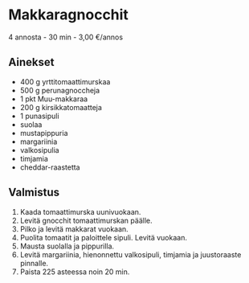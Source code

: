 # Makkaragnocchit
4 annosta - 30 min - 3,00 €/annos

<!--
![Ruokakuva](/.pic/placeholder.png)
-->

## Ainekset
- 400 g yrttitomaattimurskaa
- 500 g perunagnoccheja
- 1 pkt Muu-makkaraa
- 200 g kirsikkatomaatteja
- 1 punasipuli
- suolaa
- mustapippuria
- margariinia
- valkosipulia
- timjamia
- cheddar-raastetta


## Valmistus
1. Kaada tomaattimurska uunivuokaan.
2. Levitä gnocchit tomaattimurskan päälle.
3. Pilko ja levitä makkarat vuokaan.
4. Puolita tomaatit ja paloittele sipuli. Levitä vuokaan.
5. Mausta suolalla ja pippurilla.
6. Levitä margariinia, hienonnettu valkosipuli, timjamia ja juustoraaste pinnalle.
7. Paista 225 asteessa noin 20 min.
